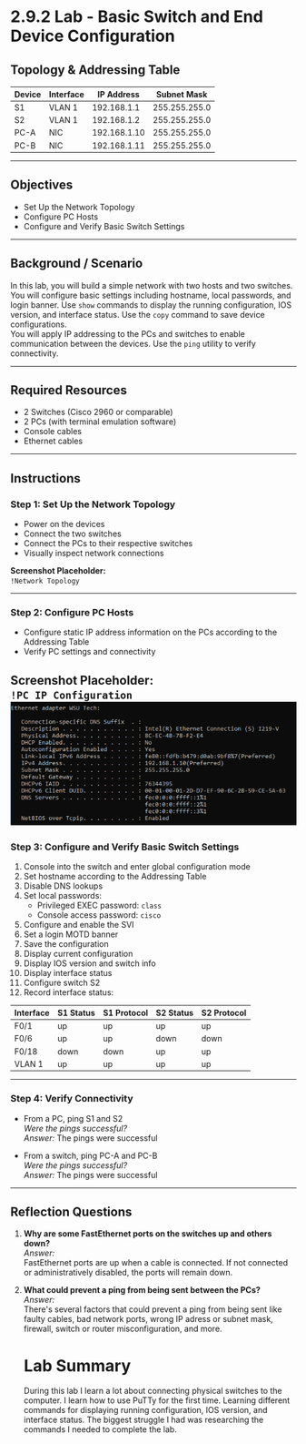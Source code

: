 # 2.9.2 Lab - Basic Switch and End Device Configuration

## Topology & Addressing Table

| Device | Interface | IP Address     | Subnet Mask     |
|--------|-----------|----------------|------------------|
| S1     | VLAN 1    | 192.168.1.1    | 255.255.255.0    |
| S2     | VLAN 1    | 192.168.1.2    | 255.255.255.0    |
| PC-A   | NIC       | 192.168.1.10   | 255.255.255.0    |
| PC-B   | NIC       | 192.168.1.11   | 255.255.255.0    |

---

## Objectives

- Set Up the Network Topology  
- Configure PC Hosts  
- Configure and Verify Basic Switch Settings

---

## Background / Scenario

In this lab, you will build a simple network with two hosts and two switches. You will configure basic settings including hostname, local passwords, and login banner. Use `show` commands to display the running configuration, IOS version, and interface status. Use the `copy` command to save device configurations.  
You will apply IP addressing to the PCs and switches to enable communication between the devices. Use the `ping` utility to verify connectivity.

---

## Required Resources

- 2 Switches (Cisco 2960 or comparable)  
- 2 PCs (with terminal emulation software)  
- Console cables  
- Ethernet cables

---

## Instructions

### Step 1: Set Up the Network Topology

- Power on the devices  
- Connect the two switches  
- Connect the PCs to their respective switches  
- Visually inspect network connections  

**Screenshot Placeholder:**  
`!Network Topology`

---

### Step 2: Configure PC Hosts

- Configure static IP address information on the PCs according to the Addressing Table  
- Verify PC settings and connectivity  

**Screenshot Placeholder:**  
`!PC IP Configuration`
![alt text](<Basic Switch Lab.PNG>)
---

### Step 3: Configure and Verify Basic Switch Settings

1. Console into the switch and enter global configuration mode  
2. Set hostname according to the Addressing Table  
3. Disable DNS lookups  
4. Set local passwords:  
   - Privileged EXEC password: `class`  
   - Console access password: `cisco`  
5. Configure and enable the SVI  
6. Set a login MOTD banner  
7. Save the configuration  
8. Display current configuration  
9. Display IOS version and switch info  
10. Display interface status  
11. Configure switch S2  
12. Record interface status:

| Interface | S1 Status | S1 Protocol | S2 Status | S2 Protocol |
|-----------|-----------|-------------|-----------|-------------|
| F0/1      |    up       |      up       |  up         |    up         |
| F0/6      |   up        |       up      |   down        |    down         |
| F0/18     |      down     |    down         |    up       |     up        |
| VLAN 1    |       up    |       up      |    up       |    up         |

---

### Step 4: Verify Connectivity

- From a PC, ping S1 and S2  
  _Were the pings successful?_  
  _Answer:_ 
  The pings were successful

- From a switch, ping PC-A and PC-B  
  _Were the pings successful?_  
  _Answer:_ 
  The pings were successful 

---

## Reflection Questions

1. **Why are some FastEthernet ports on the switches up and others down?**  
   _Answer:_  
   FastEthernet ports are up when a cable is connected. If not connected or administratively disabled, the ports will remain down.  

2. **What could prevent a ping from being sent between the PCs?**  
   _Answer:_  
   There's several factors that could prevent a ping from being sent like faulty cables, bad network ports, wrong IP adress or subnet mask, firewall, switch or router misconfiguration, and more.

   # Lab Summary
   During this lab I learn a lot about connecting physical switches to the computer. I learn how to use PuTTy for the first time. Learning different commands for displaying running configuration, IOS version, and interface status. The biggest struggle I had was researching the commands I needed to complete the lab. 
